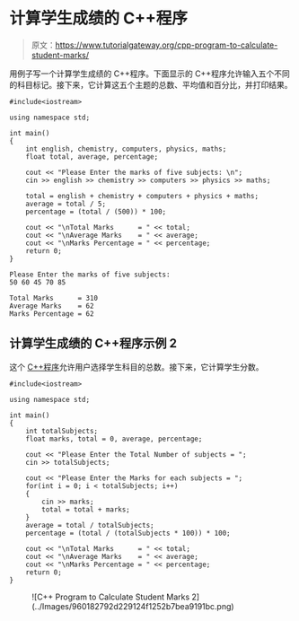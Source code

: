 # 计算学生成绩的 C++程序

> 原文：<https://www.tutorialgateway.org/cpp-program-to-calculate-student-marks/>

用例子写一个计算学生成绩的 C++程序。下面显示的 C++程序允许输入五个不同的科目标记。接下来，它计算这五个主题的总数、平均值和百分比，并打印结果。

```
#include<iostream>

using namespace std;

int main()
{
	int english, chemistry, computers, physics, maths; 
    float total, average, percentage;

    cout << "Please Enter the marks of five subjects: \n";
    cin >> english >> chemistry >> computers >> physics >> maths;

    total = english + chemistry + computers + physics + maths;
    average = total / 5;
    percentage = (total / (500)) * 100;

    cout << "\nTotal Marks      = " << total;
    cout << "\nAverage Marks    = " << average;
    cout << "\nMarks Percentage = " << percentage;
 	return 0;
}
```

```
Please Enter the marks of five subjects: 
50 60 45 70 85

Total Marks      = 310
Average Marks    = 62
Marks Percentage = 62
```

## 计算学生成绩的 C++程序示例 2

这个 [C++程序](https://www.tutorialgateway.org/cpp-programs/)允许用户选择学生科目的总数。接下来，它计算学生分数。

```
#include<iostream>

using namespace std;

int main()
{
	int totalSubjects; 
    float marks, total = 0, average, percentage;

    cout << "Please Enter the Total Number of subjects = ";
    cin >> totalSubjects;

	cout << "Please Enter the Marks for each subjects = ";
	for(int i = 0; i < totalSubjects; i++)
	{
		cin >> marks;
		total = total + marks;
	}
    average = total / totalSubjects;
    percentage = (total / (totalSubjects * 100)) * 100;

    cout << "\nTotal Marks      = " << total;
    cout << "\nAverage Marks    = " << average;
    cout << "\nMarks Percentage = " << percentage;
 	return 0;
}
```

<figure class="wp-block-image size-large">![C++ Program to Calculate Student Marks 2](../Images/960182792d229124f1252b7bea9191bc.png)</figure>